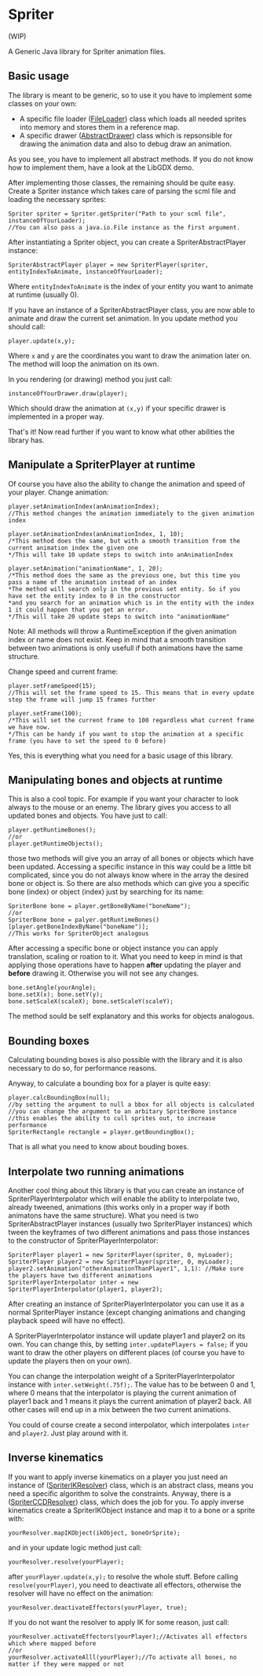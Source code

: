 Spriter
=======
(WIP)

A Generic Java library for Spriter animation files.



Basic usage
-----------
The library is meant to be generic, so to use it you have to implement some classes on your own:
*   A specific file loader ([FileLoader](https://github.com/Trixt0r/spriter/blob/master/Spriter/src/com/brashmonkey/spriter/file/FileLoader.java "FileLoader")) class which loads all needed sprites into memory and stores them in a reference map.
*   A specific drawer ([AbstractDrawer](https://github.com/Trixt0r/spriter/blob/master/Spriter/src/com/brashmonkey/spriter/draw/AbstractDrawer.java "AbstractDrawer")) class which is repsonsible for drawing the animation data and also to debug draw an animation.

As you see, you have to implement all abstract methods.
If you do not know how to implement them, have a look at the LibGDX demo.

After implementing those classes, the remaining should be quite easy.
Create a Spriter instance which takes care of parsing the scml file and loading the necessary sprites:
```
Spriter spriter = Spriter.getSpriter("Path to your scml file", instanceOfYourLoader);
//You can also pass a java.io.File instance as the first argument.
```

After instantiating a Spriter object, you can create a SpriterAbstractPlayer instance:
```
SpriterAbstractPlayer player = new SpriterPlayer(spriter, entityIndexToAnimate, instanceOfYourLoader);
```
Where `entityIndexToAnimate` is the index of your entity you want to animate at runtime (usually 0).

If you have an instance of a SpriterAbstractPlayer class, you are now able to animate and draw the current set animation.
In you update method you should call:
```
player.update(x,y);
```
Where `x` and `y` are the coordinates you want to draw the animation later on.
The method will loop the animation on its own.

In you rendering (or drawing) method you just call:
```
instanceOfYourDrawer.draw(player);
```
Which should draw the animation at `(x,y)` if your specific drawer is implemented in a proper way.

That's it! Now read further if you want to know what other abilities the library has.

Manipulate a SpriterPlayer at runtime
-----------------------------
Of course you have also the ability to change the animation and speed of your player.
Change animation:
```
player.setAnimationIndex(anAnimationIndex);
//This method changes the animation immediately to the given animation index

player.setAnimationIndex(anAnimationIndex, 1, 10);
/*This method does the same, but with a smooth transition from the current animation index the given one
*/This will take 10 update steps to switch into anAnimationIndex

player.setAnimation("animationName", 1, 20); 
/*This method does the same as the previous one, but this time you pass a name of the animation instead of an index
*The method will search only in the previous set entity. So if you have set the entity index to 0 in the constructor
*and you search for an animation which is in the entity with the index 1 it could happen that you get an error.
*/This will take 20 update steps to switch into "animationName"
```
Note: All methods will throw a RuntimeException if the given animation index or name does not exist.
Keep in mind that a smooth transition between two animations is only usefull if both animations have the same structure.

Change speed and current frame:
```
player.setFrameSpeed(15);
//This will set the frame speed to 15. This means that in every update step the frame will jump 15 frames further

player.setFrame(100);
/*This will set the current frame to 100 regardless what current frame we have now.
*/This can be handy if you want to stop the animation at a specific frame (you have to set the speed to 0 before)
```
Yes, this is everything what you need for a basic usage of this library.

Manipulating bones and objects at runtime
-----------------------------------------
This is also a cool topic. For example if you want your character to look always to the mouse or an enemy.
The library gives you access to all updated bones and objects. You have just to call:
```
player.getRuntimeBones();
//or
player.getRuntimeObjects();
```
those two methods will give you an array of all bones or objects which have been updated.
Accessing a specific instance in this way could be a little bit complicated, since you do not always know where in the
array the desired bone or object is.
So there are also methods which can give you a specific bone (index) or object (index) just by searching for its name:
```
SpriterBone bone = player.getBoneByName("boneName");
//or
SpriterBone bone = palyer.getRuntimeBones()[player.getBoneIndexByName("boneName")];
//This works for SpriterObject analogous
```
After accessing a specific bone or object instance you can apply translation, scaling or roation to it.
What you need to keep in mind is that applying those operations have to happen __after__ updating the player
and __before__ drawing it. Otherwise you will not see any changes.
```
bone.setAngle(yourAngle);
bone.setX(x); bone.setY(y);
bone.setScaleX(scaleX); bone.setScaleY(scaleY);
```
The method sould be self explanatory and this works for objects analogous.

Bounding boxes
--------------
Calculating bounding boxes is also possible with the library and it is also necessary to do so, for performance reasons.

Anyway, to calculate a bounding box for a player is quite easy:
```
player.calcBoundingBox(null);
//by setting the argument to null a bbox for all objects is calculated
//you can change the argument to an arbitary SpriterBone instance
//this enables the ability to cull sprites out, to increase performance
SpriterRectangle rectangle = player.getBoundingBox();
```

That is all what you need to know about bouding boxes.

Interpolate two running animations
----------------------------------
Another cool thing about this library is that you can create an instance of SpriterPlayerInterpolator which will enable
the ability to interpolate two, already tweened, animations (this works only in a proper way if both animatons have the
same structure).
What you need is two SpriterAbstractPlayer instances (usually two SpriterPlayer instances) which tween the keyframes of
two different animations and pass those instances to the constructor of SpriterPlayerInterpolator:
```
SpriterPlayer player1 = new SpriterPlayer(spriter, 0, myLoader);
SpriterPlayer player2 = new SpriterPlayer(spriter, 0, myLoader);
player2.setAnimation("otherAnimationThanPlayer1", 1,1): //Make sure the players have two different animations
SpriterPlayerInterpolator inter = new SpriterPlayerInterpolator(player1, player2);
```
After creating an instance of SpriterPlayerInterpolator you can use it as a normal SpriterPlayer instance
(except changing animations and changing playback speed will have no effect).

A SpriterPlayerInterpolator instance will update player1 and player2 on its own. You can change this, by setting
`inter.updatePlayers = false;` if you want to draw the other players on different places
(of course you have to update the players then on your own).

You can change the interpolation weight of a SpriterPlayerInterpolator instance with `inter.setWeight(.75f);`.
The value has to be between 0 and 1, where 0 means that the interpolator is playing the current animation of player1 back
and 1 means it plays the current animation of player2 back. All other cases will end up in a mix between the two current animations.

You could of course create a second interpolator, which interpolates `inter` and `player2`. Just play around with it.

Inverse kinematics
------------------
If you want to apply inverse kinematics on a player you just need an instance of ([SpriterIKResolver](https://github.com/Trixt0r/spriter/blob/master/Spriter/src/com/brashmonkey/spriter/ik/SpriterIKResolver.java "SpriterIKResolver")) class,
which is an abstract class, means you need a specific algorithm to solve the constraints.
Anyway, there is a ([SpriterCCDResolver](https://github.com/Trixt0r/spriter/blob/master/Spriter/src/com/brashmonkey/spriter/ik/SpriterCCDResolver.java "SpriterCCDResolver")) class, which does the job for you.
To apply inverse kinematics create a SpriterIKObject instance and map it to a bone or a sprite with:

```
yourResolver.mapIKObject(ikObject, boneOrSprite);
```
and in your update logic method just call:
```
yourResolver.resolve(yourPlayer);
```
after `yourPlayer.update(x,y);` to resolve the whole stuff.
Before calling `resolve(yourPlayer)`, you need to deactivate all effectors, otherwise the resolver will have no 
effect on the animation:
```
yourResolver.deactivateEffectors(yourPlayer, true);
```
If you do not want the resolver to apply IK for some reason, just call:
```
yourResolver.activateEffectors(yourPlayer);//Activates all effectors which where mapped before
//or
yourResolver.activateAlll(yourPlayer);//To activate all bones, no matter if they were mapped or not
```
